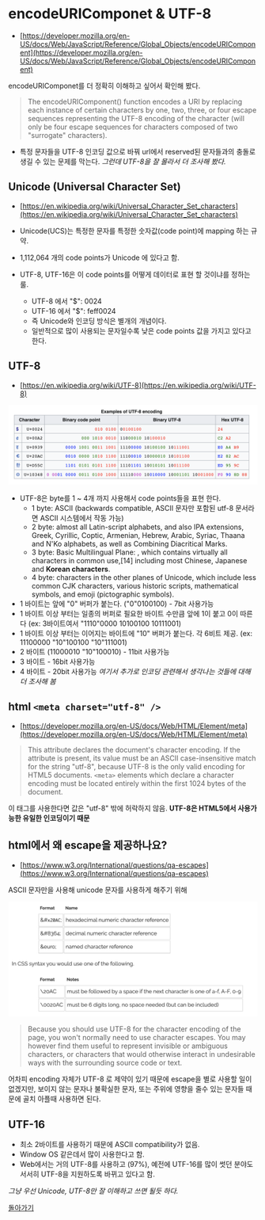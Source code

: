 # encodeURIComponet & UTF-8

- [https://developer.mozilla.org/en-US/docs/Web/JavaScript/Reference/Global_Objects/encodeURIComponent](https://developer.mozilla.org/en-US/docs/Web/JavaScript/Reference/Global_Objects/encodeURIComponent)

encodeURIComponet를 더 정확히 이해하고 싶어서 확인해 봤다.

> The encodeURIComponent() function encodes a URI by replacing each instance of certain characters by one, two, three, or four escape sequences representing the UTF-8 encoding of the character (will only be four escape sequences for characters composed of two "surrogate" characters).

- 특정 문자들을 UTF-8 인코딩 값으로 바꿔 url에서 reserved된 문자들과의 충돌로 생길 수 있는 문제를 막는다.
 *그런데 UTF-8을 잘 몰라서 더 조사해 봤다.*

## Unicode (Universal Character Set)

- [https://en.wikipedia.org/wiki/Universal_Character_Set_characters](https://en.wikipedia.org/wiki/Universal_Character_Set_characters)

- Unicode(UCS)는 특정한 문자를 특정한 숫자값(code point)에 mapping 하는 규약.
- 1,112,064 개의 code points가 Unicode 에 있다고 함.
- UTF-8, UTF-16은 이 code points를 어떻게 데이터로 표현 할 것이냐를 정하는 룰.
  - UTF-8 에서 "$": 0024
  - UTF-16 에서 "$": feff0024
  - 즉 Unicode와 인코딩 방식은 별개의 개념이다.
  - 일반적으로 많이 사용되는 문자일수록 낮은 code points 값을 가지고 있다고 한다.

## UTF-8

- [https://en.wikipedia.org/wiki/UTF-8](https://en.wikipedia.org/wiki/UTF-8)

![./utf8.png](./utf8.png)

- UTF-8은 byte를 1 ~ 4개 까지 사용해서 code points들을 표현 한다.
  - 1 byte: ASCII (backwards compatible, ASCII 문자만 포함된 utf-8 문서라면 ASCII 시스템에서 작동 가능)
  - 2 byte: almost all Latin-script alphabets, and also IPA extensions, Greek, Cyrillic, Coptic, Armenian, Hebrew, Arabic, Syriac, Thaana and N'Ko alphabets, as well as Combining Diacritical Marks. 
  - 3 byte: Basic Multilingual Plane: , which contains virtually all characters in common use,[14] including most Chinese, Japanese and __Korean characters__.
  - 4 byte: characters in the other planes of Unicode, which include less common CJK characters, various historic scripts, mathematical symbols, and emoji (pictographic symbols).
- 1 바이트는 앞에 "0" 버퍼가 붙는다. ("0"0100100) - 7bit 사용가능
- 1 바이트 이상 부터는 일종의 버퍼로 필요한 바이트 수만큼 앞에 1이 붙고 0이 따른다 (ex: 3바이트여서 "1110"0000 10100100 10111001)
- 1 바이트 이상 부터는 이어지는 바이트에 "10" 버퍼가 붙는다. 각 6비트 제공. (ex: 11100000 "10"100100 "10"111001)
- 2 바이트 (11000010 "10"100010) - 11bit 사용가능
- 3 바이트 - 16bit 사용가능
- 4 바이트 - 20bit 사용가능
*여기서 추가로 인코딩 관련해서 생각나는 것들에 대해 더 조사해 봄*

## html `<meta charset="utf-8" />`

- [https://developer.mozilla.org/en-US/docs/Web/HTML/Element/meta](https://developer.mozilla.org/en-US/docs/Web/HTML/Element/meta)

> This attribute declares the document's character encoding. If the attribute is present, its value must be an ASCII case-insensitive match for the string "utf-8", because UTF-8 is the only valid encoding for HTML5 documents. ```<meta>``` elements which declare a character encoding must be located entirely within the first 1024 bytes of the document.

이 태그를 사용한다면 값은 "utf-8" 밖에 허락하지 않음. __UTF-8은 HTML5에서 사용가능한 유일한 인코딩이기 때문__

## html에서 왜 escape을 제공하나요?

- [https://www.w3.org/International/questions/qa-escapes](https://www.w3.org/International/questions/qa-escapes)

ASCII 문자만을 사용해 unicode 문자를 사용하게 해주기 위해

![./htmlEscape.png](./htmlEscape.png)

> Because you should use UTF-8 for the character encoding of the page, you won't normally need to use character escapes. You may however find them useful to represent invisible or ambiguous characters, or characters that would otherwise interact in undesirable ways with the surrounding source code or text.

어차피 encoding 자체가 UTF-8 로 제약이 있기 때문에 escape을 별로 사용할 일이 없겠지만, 보이지 않는 문자나 불확실한 문자, 또는 주위에 영향을 줄수 있는 문자들 때문에 골치 아플때 사용하면 된다.

## UTF-16

- 최소 2바이트를 사용하기 때문에 ASCII compatibility가 없음.
- Window OS 같은데서 많이 사용한다고 함.
- Web에서는 거의 UTF-8를 사용하고 (97%), 예전에 UTF-16를 많이 썻던 분야도 서서히 UTF-8을 지원하도록 바뀌고 있다고 함.

*그냥 우선 Unicode, UTF-8만 잘 이해하고 쓰면 될듯 하다.*

[돌아가기](/README.md)
